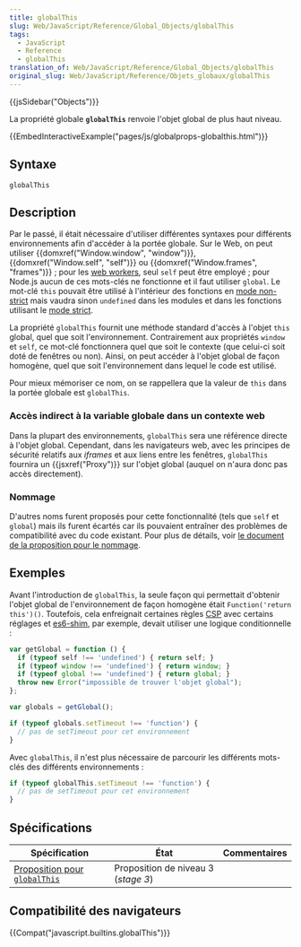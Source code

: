 ```yaml
---
title: globalThis
slug: Web/JavaScript/Reference/Global_Objects/globalThis
tags:
  - JavaScript
  - Reference
  - globalThis
translation_of: Web/JavaScript/Reference/Global_Objects/globalThis
original_slug: Web/JavaScript/Reference/Objets_globaux/globalThis
---
```

{{jsSidebar("Objects")}}

La propriété globale **`globalThis`** renvoie l'objet global de plus haut niveau.

{{EmbedInteractiveExample("pages/js/globalprops-globalthis.html")}}

## Syntaxe

    globalThis

## Description

Par le passé, il était nécessaire d'utiliser différentes syntaxes pour différents environnements afin d'accéder à la portée globale. Sur le Web, on peut utiliser {{domxref("Window.window", "window")}}, {{domxref("Window.self", "self")}} ou {{domxref("Window.frames", "frames")}} ; pour les [web workers](/en-US/docs/Web/API/Worker), seul `self` peut être employé ; pour Node.js aucun de ces mots-clés ne fonctionne et il faut utiliser `global`.
Le mot-clé `this` pouvait être utilisé à l'intérieur des fonctions en [mode non-strict](/fr/docs/Web/JavaScript/Reference/Strict_mode) mais vaudra sinon `undefined` dans les modules et dans les fonctions utilisant le [mode strict](/fr/docs/Web/JavaScript/Reference/Strict_mode).

La propriété `globalThis` fournit une méthode standard d'accès à l'objet `this` global, quel que soit l'environnement. Contrairement aux propriétés `window` et `self`, ce mot-clé fonctionnera quel que soit le contexte (que celui-ci soit doté de fenêtres ou non). Ainsi, on peut accéder à l'objet global de façon homogène, quel que soit l'environnement dans lequel le code est utilisé.

Pour mieux mémoriser ce nom, on se rappellera que la valeur de `this` dans la portée globale est `globalThis`.

### Accès indirect à la variable globale dans un contexte web

Dans la plupart des environnements, `globalThis` sera une référence directe à l'objet global. Cependant, dans les navigateurs web, avec les principes de sécurité relatifs aux _iframes_ et aux liens entre les fenêtres, `globalThis` fournira un {{jsxref("Proxy")}} sur l'objet global (auquel on n'aura donc pas accès directement).

### Nommage

D'autres noms furent proposés pour cette fonctionnalité (tels que `self` et `global`) mais ils furent écartés car ils pouvaient entraîner des problèmes de compatibilité avec du code existant. Pour plus de détails, voir [le document de la proposition pour le nommage](https://github.com/tc39/proposal-global/blob/master/NAMING.md).

## Exemples

Avant l'introduction de `globalThis`, la seule façon qui permettait d'obtenir l'objet global de l'environnement de façon homogène était `Function('return this')()`. Toutefois, cela enfreignait certaines règles [CSP](/fr/docs/Web/HTTP/CSP) avec certains réglages et [es6-shim](https://github.com/paulmillr/es6-shim), par exemple, devait utiliser une logique conditionnelle :

```js
var getGlobal = function () {
  if (typeof self !== 'undefined') { return self; }
  if (typeof window !== 'undefined') { return window; }
  if (typeof global !== 'undefined') { return global; }
  throw new Error("impossible de trouver l'objet global");
};

var globals = getGlobal();

if (typeof globals.setTimeout !== 'function') {
  // pas de setTimeout pour cet environnement
}
```

Avec `globalThis`, il n'est plus nécessaire de parcourir les différents mots-clés des différents environnements :

```js
if (typeof globalThis.setTimeout !== 'function') {
  // pas de setTimeout pour cet environnement
}
```

## Spécifications

| Spécification                                                                                                             | État                                | Commentaires |
| ------------------------------------------------------------------------------------------------------------------------- | ----------------------------------- | ------------ |
| [Proposition pour `globalThis`](https://tc39.github.io/proposal-global/#sec-other-properties-of-the-global-object-global) | Proposition de niveau 3 (_stage 3_) |              |

## Compatibilité des navigateurs

{{Compat("javascript.builtins.globalThis")}}
